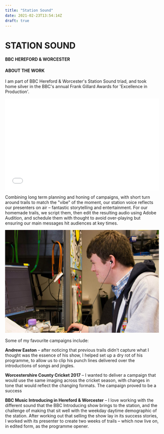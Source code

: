 ```yaml
---
title: "Station Sound"
date: 2021-02-23T13:54:14Z
draft: true
---
```

<div id="stationwrap">
    <div class="container">
		<div class="row">
			<div class="col-lg-6 col-lg-offset-3">
				<h1>STATION SOUND</h1>
				<h4>BBC HEREFORD &amp; WORCESTER</h4>
			</div>
		</div><!--/row -->
    </div> <!-- /container -->
</div><!--/workwrap -->
<section id="works"></section>
<div class="container">
	<div class="row centered mt mb">
		<div class="col-lg-8 col-lg-offset-2">
			<h4>ABOUT THE WORK</h4>
			<p>
				I am part of BBC Hereford &amp; Worcester's Station Sound triad, and took home silver in the BBC's annual Frank Gillard Awards for 'Excellence in Production'.
			</p>
			<p>
				<iframe width="100%" height="300" style="background-color:transparent; display:block; padding: 0; max-width: 700px; margin: 0 auto;" frameborder="0" allowtransparency="allowtransparency" scrolling="no" src="//embeds.audioboom.com/posts/6611557-bbc-hereford-worcester-station-sound/embed/v4?eid=AQAAAHTmZVpl4mQA" title="Audioboom player"></iframe>
			</p>
			<p>
				Combining long term planning and honing of campaigns, with short turn around trails to match the "vibe" of the moment, our station voice reflects our presenters on air – fantastic storytelling and entertainment. For our homemade trails, we script them, then edit the resulting audio using Adobe Audition, and schedule them with thought to avoid over-playing but ensuring our main messages hit audiences at key times.
			</p>
		</div>
		<div class="col-lg-10 col-lg-offset-1 mt-half">
			<img class="img-responsive" src="/img/portfolio/station-sound-feature.jpg">
		</div>
		<div class="col-lg-8 col-lg-offset-2 mt-half">
			<p>
				Some of my favourite campaigns include:
			</p>
			<p>
				<b>Andrew Easton</b> – after noticing that previous trails didn't capture what I thought was the essence of his show, I helped set up a dry rot of his programme, to allow us to clip his punch lines delivered over the introductions of songs and jingles.
			<p>
				<b>Worcestershire County Cricket 2017</b> – I wanted to deliver a campaign that would use the same imaging across the cricket season, with changes in tone that would reflect the changing formats. The campaign proved to be a success
			</p>
			<p>
				<b>BBC Music Introducing in Hereford &amp; Worcester</b> – I love working with the different sound that the BBC Introducing show brings to the station, and the challenge of making that sit well with the weekday daytime demographic of the station. After working out that selling the show lay in its success stories, I worked with its presenter to create two weeks of trails – which now live on, in edited form, as the programme opener.
			</p>
		</div>
	</div><!--/row -->
</div><!--/container -->